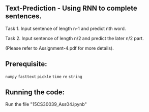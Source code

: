 ## Text-Prediction - Using RNN to complete sentences.
Task 1. Input sentence of length n-1 and predict nth word.

Task 2. Input sentence of length n/2 and predict the later n/2 part. 

(Please refer to Assignment-4.pdf for more details).

## Prerequisite:

`numpy`
`fasttext`
`pickle`
`time`
`re`
`string`

## Running the code:

Run the file "15CS30039_Ass04.ipynb"
